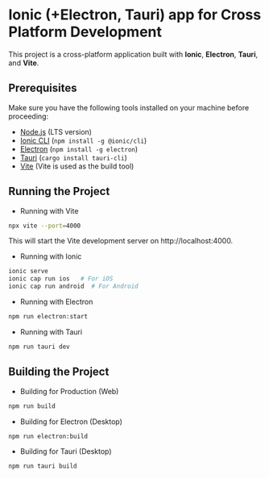 # Ionic (+Electron, Tauri) app for Cross Platform Development
This project is a cross-platform application built with **Ionic**, **Electron**, **Tauri**, and **Vite**.

## Prerequisites

Make sure you have the following tools installed on your machine before proceeding:

- [Node.js](https://nodejs.org/) (LTS version)
- [Ionic CLI](https://ionicframework.com/docs/cli) (`npm install -g @ionic/cli`)
- [Electron](https://www.electronjs.org/) (`npm install -g electron`)
- [Tauri](https://tauri.app/) (`cargo install tauri-cli`)
- [Vite](https://vitejs.dev/) (Vite is used as the build tool)

## Running the Project
- Running with Vite
```bash
npx vite --port=4000
```
This will start the Vite development server on http://localhost:4000.

- Running with Ionic
```bash
ionic serve
ionic cap run ios   # For iOS
ionic cap run android  # For Android

```
- Running with Electron
```bash
npm run electron:start

```

- Running with Tauri
```bash
npm run tauri dev
```

## Building the Project
- Building for Production (Web)
```bash
npm run build
```

- Building for Electron (Desktop)
```bash
npm run electron:build
```
- Building for Tauri (Desktop)
```bash
npm run tauri build
```